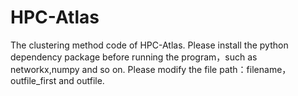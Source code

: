 # HPC-Atlas
The clustering method code of HPC-Atlas.
Please install the python dependency package before running the program，such as networkx,numpy and so on.
Please modify the file path：filename， outfile_first and outfile.
